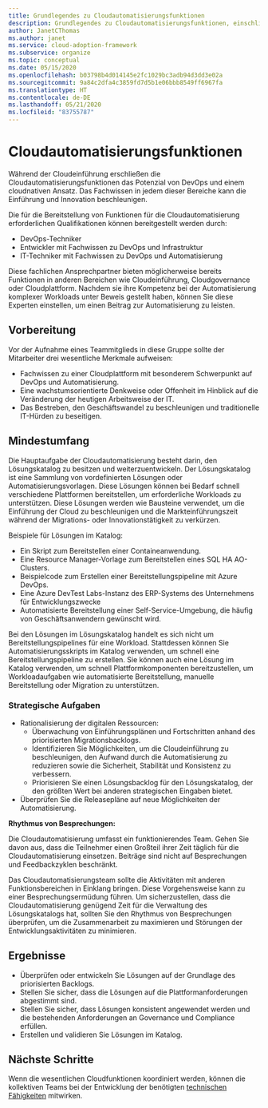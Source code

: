```yaml
---
title: Grundlegendes zu Cloudautomatisierungsfunktionen
description: Grundlegendes zu Cloudautomatisierungsfunktionen, einschließlich der Quelle der Funktionalität, des Umfangs und der Ergebnisse.
author: JanetCThomas
ms.author: janet
ms.service: cloud-adoption-framework
ms.subservice: organize
ms.topic: conceptual
ms.date: 05/15/2020
ms.openlocfilehash: b03798b4d014145e2fc1029bc3adb94d3dd3e02a
ms.sourcegitcommit: 9a84c2dfa4c3859fd7d5b1e06bbb8549ff6967fa
ms.translationtype: HT
ms.contentlocale: de-DE
ms.lasthandoff: 05/21/2020
ms.locfileid: "83755787"
---
```

# <a name="cloud-automation-functions"></a>Cloudautomatisierungsfunktionen

Während der Cloudeinführung erschließen die Cloudautomatisierungsfunktionen das Potenzial von DevOps und einem cloudnativen Ansatz. Das Fachwissen in jedem dieser Bereiche kann die Einführung und Innovation beschleunigen.

Die für die Bereitstellung von Funktionen für die Cloudautomatisierung erforderlichen Qualifikationen können bereitgestellt werden durch:

- DevOps-Techniker
- Entwickler mit Fachwissen zu DevOps und Infrastruktur
- IT-Techniker mit Fachwissen zu DevOps und Automatisierung

Diese fachlichen Ansprechpartner bieten möglicherweise bereits Funktionen in anderen Bereichen wie Cloudeinführung, Cloudgovernance oder Cloudplattform. Nachdem sie ihre Kompetenz bei der Automatisierung komplexer Workloads unter Beweis gestellt haben, können Sie diese Experten einstellen, um einen Beitrag zur Automatisierung zu leisten.

## <a name="preparation"></a>Vorbereitung

Vor der Aufnahme eines Teammitglieds in diese Gruppe sollte der Mitarbeiter drei wesentliche Merkmale aufweisen:

- Fachwissen zu einer Cloudplattform mit besonderem Schwerpunkt auf DevOps und Automatisierung.
- Eine wachstumsorientierte Denkweise oder Offenheit im Hinblick auf die Veränderung der heutigen Arbeitsweise der IT.
- Das Bestreben, den Geschäftswandel zu beschleunigen und traditionelle IT-Hürden zu beseitigen.

## <a name="minimum-scope"></a>Mindestumfang

Die Hauptaufgabe der Cloudautomatisierung besteht darin, den Lösungskatalog zu besitzen und weiterzuentwickeln. Der Lösungskatalog ist eine Sammlung von vordefinierten Lösungen oder Automatisierungsvorlagen. Diese Lösungen können bei Bedarf schnell verschiedene Plattformen bereitstellen, um erforderliche Workloads zu unterstützen. Diese Lösungen werden wie Bausteine verwendet, um die Einführung der Cloud zu beschleunigen und die Markteinführungszeit während der Migrations- oder Innovationstätigkeit zu verkürzen.

Beispiele für Lösungen im Katalog:

- Ein Skript zum Bereitstellen einer Containeanwendung.
- Eine Resource Manager-Vorlage zum Bereitstellen eines SQL HA AO-Clusters.
- Beispielcode zum Erstellen einer Bereitstellungspipeline mit Azure DevOps.
- Eine Azure DevTest Labs-Instanz des ERP-Systems des Unternehmens für Entwicklungszwecke
- Automatisierte Bereitstellung einer Self-Service-Umgebung, die häufig von Geschäftsanwendern gewünscht wird.

Bei den Lösungen im Lösungskatalog handelt es sich nicht um Bereitstellungspipelines für eine Workload. Stattdessen können Sie Automatisierungsskripts im Katalog verwenden, um schnell eine Bereitstellungspipeline zu erstellen. Sie können auch eine Lösung im Katalog verwenden, um schnell Plattformkomponenten bereitzustellen, um Workloadaufgaben wie automatisierte Bereitstellung, manuelle Bereitstellung oder Migration zu unterstützen.

### <a name="strategic-tasks"></a>Strategische Aufgaben

- Rationalisierung der digitalen Ressourcen:
  - Überwachung von Einführungsplänen und Fortschritten anhand des priorisierten Migrationsbacklogs.
  - Identifizieren Sie Möglichkeiten, um die Cloudeinführung zu beschleunigen, den Aufwand durch die Automatisierung zu reduzieren sowie die Sicherheit, Stabilität und Konsistenz zu verbessern.
  - Priorisieren Sie einen Lösungsbacklog für den Lösungskatalog, der den größten Wert bei anderen strategischen Eingaben bietet.
- Überprüfen Sie die Releasepläne auf neue Möglichkeiten der Automatisierung.

**Rhythmus von Besprechungen:**

Die Cloudautomatisierung umfasst ein funktionierendes Team. Gehen Sie davon aus, dass die Teilnehmer einen Großteil ihrer Zeit täglich für die Cloudautomatisierung einsetzen. Beiträge sind nicht auf Besprechungen und Feedbackzyklen beschränkt.

Das Cloudautomatisierungsteam sollte die Aktivitäten mit anderen Funktionsbereichen in Einklang bringen. Diese Vorgehensweise kann zu einer Besprechungsermüdung führen. Um sicherzustellen, dass die Cloudautomatisierung genügend Zeit für die Verwaltung des Lösungskatalogs hat, sollten Sie den Rhythmus von Besprechungen überprüfen, um die Zusammenarbeit zu maximieren und Störungen der Entwicklungsaktivitäten zu minimieren.

## <a name="deliverables"></a>Ergebnisse

- Überprüfen oder entwickeln Sie Lösungen auf der Grundlage des priorisierten Backlogs.
- Stellen Sie sicher, dass die Lösungen auf die Plattformanforderungen abgestimmt sind.
- Stellen Sie sicher, dass Lösungen konsistent angewendet werden und die bestehenden Anforderungen an Governance und Compliance erfüllen.
- Erstellen und validieren Sie Lösungen im Katalog.

## <a name="next-steps"></a>Nächste Schritte

Wenn die wesentlichen Cloudfunktionen koordiniert werden, können die kollektiven Teams bei der Entwicklung der benötigten [technischen Fähigkeiten](../organize/suggested-skills.md) mitwirken.
